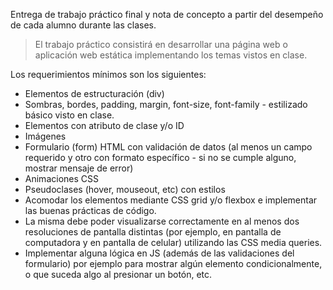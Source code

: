 Entrega de trabajo práctico final y nota de concepto a partir del desempeño de cada alumno durante las clases.

>	El trabajo práctico consistirá en desarrollar una página web  o aplicación web estática implementando los temas vistos en clase. 

Los requerimientos mínimos son los siguientes:
- Elementos de estructuración (div)
- Sombras, bordes, padding, margin, font-size, font-family - estilizado básico visto en clase.
- Elementos con atributo de clase y/o ID
- Imágenes
- Formulario (form) HTML con validación de datos (al menos un campo requerido y otro con formato específico - si no se cumple alguno, mostrar mensaje de error)
- Animaciones CSS
- Pseudoclases (hover, mouseout, etc) con estilos
- Acomodar los elementos mediante CSS grid y/o flexbox e implementar las buenas prácticas de código. 
- La misma debe poder visualizarse correctamente en al menos dos resoluciones de pantalla distintas (por ejemplo, en pantalla de computadora y en pantalla de celular) utilizando las CSS media queries.
- Implementar alguna lógica en JS (además de las validaciones del formulario) por ejemplo para mostrar algún elemento condicionalmente, o que suceda algo al presionar un botón, etc.
